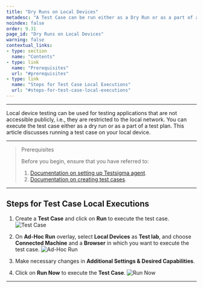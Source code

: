 ```yaml
---
title: "Dry Runs on Local Devices"
metadesc: "A Test Case can be run either as a Dry Run or as a part of a Test Plan. Learn how to perform dry runs on local devices in Testsigma."
noindex: false
order: 9.31
page_id: "Dry Runs on Local Devices"
warning: false
contextual_links:
- type: section
  name: "Contents" 
- type: link
  name: "Prerequisites"
  url: "#prerequisites"
- type: link
  name: "Steps for Test Case Local Executions"
  url: "#steps-for-test-case-local-executions"
---
```


---


Local device testing can be used for testing applications that are not accessible publicly, i.e., they are restricted to the local network. You can execute the test case either as a dry run or as a part of a test plan. This article discusses running a test case on your local device.


---

> <p id="prerequisites">Prerequisites</p>
>
> Before you begin, ensure that you have referred to:
> 1. [Documentation on setting up Testsigma agent](https://testsigma.com/docs/agent/setup-on-windows-mac-linux/).
> 2. [Documentation on creating test cases](https://testsigma.com/docs/test-cases/manage/add-edit-delete/).


---


## **Steps for Test Case Local Executions**


1. Create a **Test Case** and click on **Run** to execute the test case. 
![Test Case](https://s3.amazonaws.com/static-docs.testsigma.com/new_images/projects/applications/tcletcrun.png)


2. On **Ad-Hoc Run** overlay, select **Local Devices** as **Test lab**, and choose **Connected Machine** and a **Browser** in which you want to execute the test case. 
![Ad-Hoc Run](https://s3.amazonaws.com/static-docs.testsigma.com/new_images/projects/applications/tcleahr.png)


3. Make necessary changes in **Additional Settings & Desired Capabilities**. 



4. Click on **Run Now** to execute the **Test Case**.
![Run Now](https://s3.amazonaws.com/static-docs.testsigma.com/new_images/projects/applications/tclernow.png)




---
